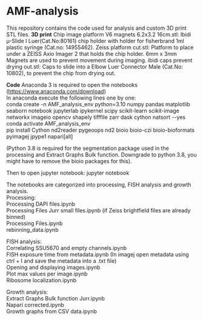 # AMF-analysis
This repository contains the code used for analysis and custom 3D print STL files.
**3D print**
Chip image platform V6 magnets 6.2x3.2 16cm.stl: Ibidi µ-Slide I Luer(Cat.No:80161) chip holder with holder for fisherbrand 1ml plastic syringe (Cat.no: 14955462).
Zeiss platform cut.stl: Platform to place under a ZEISS Axio Imager 2 that holds the chip holder. 6mm x 3mm Magnets are used to prevent movement during imaging. 
ibidi caps prevent drying out.stl: Caps to slide into a Elbow Luer Connector Male (Cat.No: 10802), to prevent the chip from drying out.

**Code**
Anaconda 3 is required to open the notebooks (https://www.anaconda.com/download) <br>
In anaconda execute the following lines one by one: <br>
conda create -n AMF_analysis_env python=3.10 numpy pandas matplotlib seaborn notebook jupyterlab ipykernel scipy scikit-learn scikit-image networkx imageio opencv shapely tifffile zarr dask cython natsort --yes <br>
conda activate AMF_analysis_env <br>
pip install Cython nd2reader pygeoops nd2 bioio bioio-czi bioio-bioformats pyimagej jpype1 napari[all] <br>

(Python 3.8 is required for the segmentation package used in the processing and Extract Graphs Bulk function. Downgrade to python 3.8, you might have to remove the bioio packages for this). <br>

Then to open jupyter notebook: jupyter notebook <br>

The notebooks are categorized into processing, FISH analysis and growth analysis.  <br>
Processing: <br>
Processing DAPI files.ipynb <br>
Processing Files Jurr small files.ipynb (if Zeiss brightfield files are already binned) <br>
Processing Files.ipynb <br>
rebinning_data.ipynb <br>

FISH analysis: <br>
Correlating SSU5670 and empty channels.ipynb <br>
FISH exposure time from metadata.ipynb (In imagej open metadata using ctrl + I and save the metadata into a .txt file) <br>
Opening and displaying images.ipynb <br>
Plot max values per image.ipynb <br>
Ribosome localization.ipynb <br>

Growth analysis: <br>
Extract Graphs Bulk function Jurr.ipynb <br>
Napari corrected.ipynb <br>
Growth graphs from CSV data.ipynb <br>
